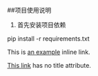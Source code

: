 ##项目使用说明

1. 首先安装项目依赖

pip install -r requirements.txt

This is [an example](http://example.com/ "Title") inline link.

[This link](http://example.net/) has no title attribute.


